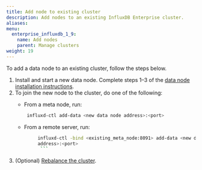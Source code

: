 ```yaml
---
title: Add node to existing cluster
description: Add nodes to an existing InfluxDB Enterprise cluster.
aliases:
menu:
  enterprise_influxdb_1_9:
    name: Add nodes
    parent: Manage clusters
weight: 19
---
```


To add a data node to an existing cluster, follow the steps below.

1. Install and start a new data node.
   Complete steps 1–3 of the [data node installation instructions](http://localhost:1313/enterprise_influxdb/v1.9/introduction/install-and-deploy/installation/data_node_installation/#step-1-add-appropriate-dns-entries-for-each-of-your-servers).
2. To join the new node to the cluster, do one of the following:
    -  From a meta node, run:
        ```sh
         influxd-ctl add-data <new data node address>:<port>
         ```
      - From a remote server, run:

        ```sh
             influxd-ctl -bind <existing_meta_node:8091> add-data <new data node 
             address>:<port>
              ```
3. (Optional) [Rebalance the cluster](/enterprise_influxdb/v1.9/administration/manage/clusters/rebalance/).

